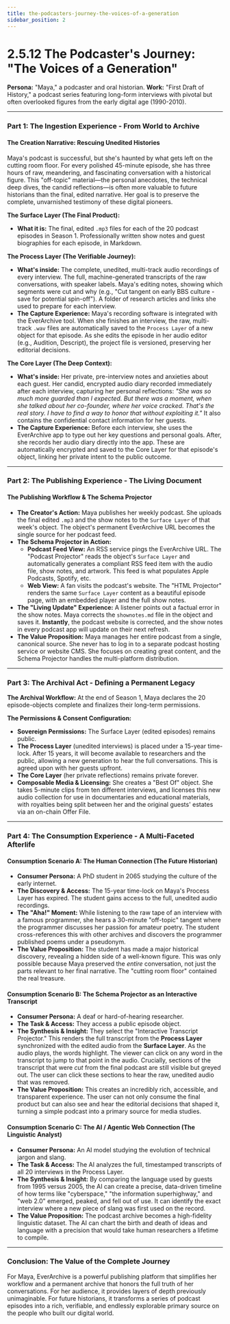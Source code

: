 ```yaml
---
title: the-podcasters-journey-the-voices-of-a-generation
sidebar_position: 2
---
```


# 2.5.12 The Podcaster's Journey: "The Voices of a Generation"

**Persona:** "Maya," a podcaster and oral historian.
**Work:** "First Draft of History," a podcast series featuring long-form interviews with pivotal but often overlooked figures from the early digital age (1990-2010).

---

### **Part 1: The Ingestion Experience - From World to Archive**

#### **The Creation Narrative: Rescuing Unedited Histories**
Maya's podcast is successful, but she's haunted by what gets left on the cutting room floor. For every polished 45-minute episode, she has three hours of raw, meandering, and fascinating conversation with a historical figure. This "off-topic" material—the personal anecdotes, the technical deep dives, the candid reflections—is often more valuable to future historians than the final, edited narrative. Her goal is to preserve the complete, unvarnished testimony of these digital pioneers.

**The Surface Layer (The Final Product):**
*   **What it is:** The final, edited `.mp3` files for each of the 20 podcast episodes in Season 1. Professionally written show notes and guest biographies for each episode, in Markdown.

**The Process Layer (The Verifiable Journey):**
*   **What's inside:** The complete, unedited, multi-track audio recordings of every interview. The full, machine-generated transcripts of the raw conversations, with speaker labels. Maya's editing notes, showing which segments were cut and why (e.g., "Cut tangent on early BBS culture - save for potential spin-off"). A folder of research articles and links she used to prepare for each interview.
*   **The Capture Experience:** Maya's recording software is integrated with the EverArchive tool. When she finishes an interview, the raw, multi-track `.wav` files are automatically saved to the `Process Layer` of a new object for that episode. As she edits the episode in her audio editor (e.g., Audition, Descript), the project file is versioned, preserving her editorial decisions.

**The Core Layer (The Deep Context):**
*   **What's inside:** Her private, pre-interview notes and anxieties about each guest. Her candid, encrypted audio diary recorded immediately after each interview, capturing her personal reflections: *"She was so much more guarded than I expected. But there was a moment, when she talked about her co-founder, where her voice cracked. That's the real story. I have to find a way to honor that without exploiting it."* It also contains the confidential contact information for her guests.
*   **The Capture Experience:** Before each interview, she uses the EverArchive app to type out her key questions and personal goals. After, she records her audio diary directly into the app. These are automatically encrypted and saved to the Core Layer for that episode's object, linking her private intent to the public outcome.

---

### **Part 2: The Publishing Experience - The Living Document**

#### **The Publishing Workflow & The Schema Projector**
*   **The Creator's Action:** Maya publishes her weekly podcast. She uploads the final edited `.mp3` and the show notes to the `Surface Layer` of that week's object. The object's permanent EverArchive URL becomes the single source for her podcast feed.
*   **The Schema Projector in Action:**
    *   **Podcast Feed View:** An RSS service pings the EverArchive URL. The "Podcast Projector" reads the object's `Surface Layer` and automatically generates a compliant RSS feed item with the audio file, show notes, and artwork. This feed is what populates Apple Podcasts, Spotify, etc.
    *   **Web View:** A fan visits the podcast's website. The "HTML Projector" renders the same `Surface Layer` content as a beautiful episode page, with an embedded player and the full show notes.
*   **The "Living Update" Experience:** A listener points out a factual error in the show notes. Maya corrects the `shownotes.md` file in the object and saves it. **Instantly**, the podcast website is corrected, and the show notes in every podcast app will update on their next refresh.
*   **The Value Proposition:** Maya manages her entire podcast from a single, canonical source. She never has to log in to a separate podcast hosting service or website CMS. She focuses on creating great content, and the Schema Projector handles the multi-platform distribution.

---

### **Part 3: The Archival Act - Defining a Permanent Legacy**

**The Archival Workflow:**
At the end of Season 1, Maya declares the 20 episode-objects complete and finalizes their long-term permissions.

**The Permissions & Consent Configuration:**
*   **Sovereign Permissions:** The Surface Layer (edited episodes) remains public.
*   **The Process Layer** (unedited interviews) is placed under a 15-year time-lock. After 15 years, it will become available to researchers and the public, allowing a new generation to hear the full conversations. This is agreed upon with her guests upfront.
*   **The Core Layer** (her private reflections) remains private forever.
*   **Composable Media & Licensing:** She creates a "Best Of" object. She takes 5-minute clips from ten different interviews, and licenses this new audio collection for use in documentaries and educational materials, with royalties being split between her and the original guests' estates via an on-chain Offer File.

---

### **Part 4: The Consumption Experience - A Multi-Faceted Afterlife**

#### **Consumption Scenario A: The Human Connection (The Future Historian)**
*   **Consumer Persona:** A PhD student in 2065 studying the culture of the early internet.
*   **The Discovery & Access:** The 15-year time-lock on Maya's Process Layer has expired. The student gains access to the full, unedited audio recordings.
*   **The "Aha!" Moment:** While listening to the raw tape of an interview with a famous programmer, she hears a 30-minute "off-topic" tangent where the programmer discusses her passion for amateur poetry. The student cross-references this with other archives and discovers the programmer published poems under a pseudonym.
*   **The Value Proposition:** The student has made a major historical discovery, revealing a hidden side of a well-known figure. This was only possible because Maya preserved the *entire* conversation, not just the parts relevant to her final narrative. The "cutting room floor" contained the real treasure.

#### **Consumption Scenario B: The Schema Projector as an Interactive Transcript**
*   **Consumer Persona:** A deaf or hard-of-hearing researcher.
*   **The Task & Access:** They access a public episode object.
*   **The Synthesis & Insight:** They select the "Interactive Transcript Projector." This renders the full transcript from the **Process Layer** synchronized with the edited audio from the **Surface Layer**. As the audio plays, the words highlight. The viewer can click on any word in the transcript to jump to that point in the audio. Crucially, sections of the transcript that were *cut* from the final podcast are still visible but greyed out. The user can click these sections to hear the raw, unedited audio that was removed.
*   **The Value Proposition:** This creates an incredibly rich, accessible, and transparent experience. The user can not only consume the final product but can also see and hear the editorial decisions that shaped it, turning a simple podcast into a primary source for media studies.

#### **Consumption Scenario C: The AI / Agentic Web Connection (The Linguistic Analyst)**
*   **Consumer Persona:** An AI model studying the evolution of technical jargon and slang.
*   **The Task & Access:** The AI analyzes the full, timestamped transcripts of all 20 interviews in the Process Layer.
*   **The Synthesis & Insight:** By comparing the language used by guests from 1995 versus 2005, the AI can create a precise, data-driven timeline of how terms like "cyberspace," "the information superhighway," and "web 2.0" emerged, peaked, and fell out of use. It can identify the exact interview where a new piece of slang was first used on the record.
*   **The Value Proposition:** The podcast archive becomes a high-fidelity linguistic dataset. The AI can chart the birth and death of ideas and language with a precision that would take human researchers a lifetime to compile.

---

### **Conclusion: The Value of the Complete Journey**
For Maya, EverArchive is a powerful publishing platform that simplifies her workflow and a permanent archive that honors the full truth of her conversations. For her audience, it provides layers of depth previously unimaginable. For future historians, it transforms a series of podcast episodes into a rich, verifiable, and endlessly explorable primary source on the people who built our digital world.